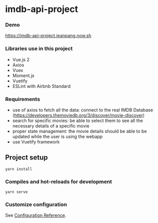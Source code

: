 # imdb-api-project


### Demo
https://imdb-api-project.jeanpang.now.sh

### Libraries use in this project
- Vue.js 2
- Axios
- Vuex
- Moment.js
- Vuetify
- ESLint with Airbnb Standard

### Requirements
- use of axios to fetch all the data: connect to the real IMDB Database (https://developers.themoviedb.org/3/discover/movie-discover)
- search for specific movies: be able to select them to see all the necessary details of a specific movie
- proper state management: the movie details should be able to be updated while the user is using the webapp
- use Vuetify framework



## Project setup
```
yarn install
```

### Compiles and hot-reloads for development
```
yarn serve
```


### Customize configuration
See [Configuration Reference](https://cli.vuejs.org/config/).

